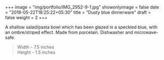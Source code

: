 +++
image = "img/portfolio/IMG_2952-9-1.jpg"
showonlyimage = false
date = "2018-05-22T18:25:22+05:30"
title = "Dusty blue dinnerware"
draft = false
weight = 2
+++
<!--more-->

A shallow salad/pasta bowl which has been glazed in a speckled blue, with an ombre/striped effect. Made from porcelain. Dishwasher and microwave-safe.

> Width - 7.5 inches
<br>Height - 1.5 inches